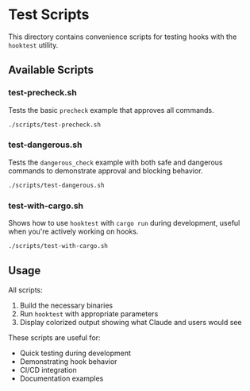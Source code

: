 # Test Scripts

This directory contains convenience scripts for testing hooks with the `hooktest` utility.

## Available Scripts

### test-precheck.sh
Tests the basic `precheck` example that approves all commands.

```bash
./scripts/test-precheck.sh
```

### test-dangerous.sh
Tests the `dangerous_check` example with both safe and dangerous commands to demonstrate approval and blocking behavior.

```bash
./scripts/test-dangerous.sh
```

### test-with-cargo.sh
Shows how to use `hooktest` with `cargo run` during development, useful when you're actively working on hooks.

```bash
./scripts/test-with-cargo.sh
```

## Usage

All scripts:
1. Build the necessary binaries
2. Run `hooktest` with appropriate parameters
3. Display colorized output showing what Claude and users would see

These scripts are useful for:
- Quick testing during development
- Demonstrating hook behavior
- CI/CD integration
- Documentation examples